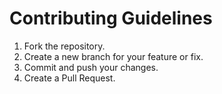 # Contributing Guidelines
1. Fork the repository.
2. Create a new branch for your feature or fix.
3. Commit and push your changes.
4. Create a Pull Request.
